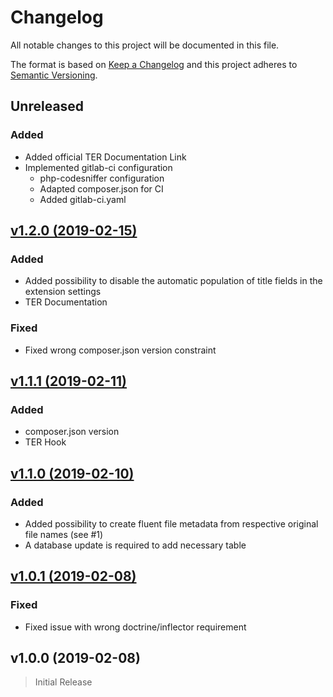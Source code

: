 # Changelog

All notable changes to this project will be documented in this file.

The format is based on [Keep a Changelog](http://keepachangelog.com/) and this project adheres to [Semantic Versioning](http://semver.org/).

## Unreleased

### Added

- Added official TER Documentation Link
- Implemented gitlab-ci configuration
    - php-codesniffer configuration
    - Adapted composer.json for CI
    - Added gitlab-ci.yaml


## [v1.2.0 (2019-02-15)](https://github.com/clickstorm/cs_file_meta_fill/compare/v1.1.1...v1.2.0)

### Added

- Added possibility to disable the automatic population of title fields in the extension settings
- TER Documentation


### Fixed

- Fixed wrong composer.json version constraint

## [v1.1.1 (2019-02-11)](https://github.com/clickstorm/cs_file_meta_fill/compare/v1.1.0...v1.1.1)

### Added

- composer.json version
- TER Hook

## [v1.1.0 (2019-02-10)](https://github.com/clickstorm/cs_file_meta_fill/compare/v1.0.1...v1.1.0)

### Added

- Added possibility to create fluent file metadata from respective original file names (see #1)
- A database update is required to add necessary table

## [v1.0.1 (2019-02-08)](https://github.com/clickstorm/cs_file_meta_fill/compare/v1.0.0...v1.0.1)

### Fixed

- Fixed issue with wrong doctrine/inflector requirement

## v1.0.0 (2019-02-08)

> Initial Release
